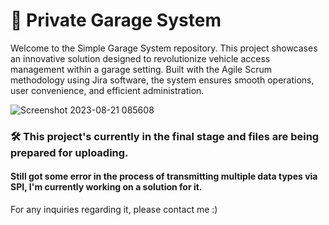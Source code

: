 # 🚗 Private Garage System

Welcome to the Simple Garage System repository. This project showcases an innovative solution designed to revolutionize vehicle access management within a garage setting. Built with the Agile Scrum methodology using Jira software, the system ensures smooth operations, user convenience, and efficient administration.

![Screenshot 2023-08-21 085608](https://github.com/t0ti20/Simple_Garage_System/assets/61616031/65c69817-eb35-4e97-ada3-ef4bf8f21eb3)
<br>

### 🛠 This project's currently in the final stage and files are being prepared for uploading.
#### Still got some error in the process of transmitting multiple data types via SPI, I'm currently working on a solution for it.
For any inquiries regarding it, please contact me :)
